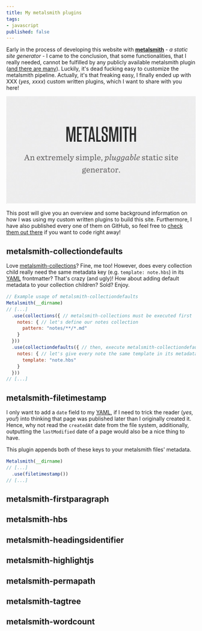```yaml
---
title: My metalsmith plugins
tags:
- javascript
published: false
---
```


Early in the process of developing this website with **[metalsmith][metalsmith]** - *a static site generator* - I came to the conclusion, that some functionalities, that I really needed, cannot be fulfilled by any publicly available metalsmith plugin ([and there are many](http://www.metalsmith.io/#the-plugins)). Luckily, it's dead fucking easy to customize the metalsmith pipeline. Actually, it's that freaking easy, I finally ended up with XXX (*yes, xxxx*) custom written plugins, which I want to share with you here!

![metalsmith: An extremely simple, pluggable static site generator](metalsmith-picture.png)

This post will give you an overview and some background information on how I was using my custom written plugins to build this site. Furthermore, I have also published every one of them on GitHub, so feel free to [check them out there][pluginrepo] if you want to code right away!

## metalsmith-collectiondefaults
Love [metalsmith-collections](https://github.com/segmentio/metalsmith-collections)? Fine, me too! However, does every collection child really need the same metadata key (e.g. `template: note.hbs`) in its [YAML][YAML] frontmatter? That's crazy (and ugly)! How about adding default metadata to your collection children? Sold? Enjoy.

```javascript
// Example usage of metalsmith-collectiondefaults
Metalsmith(__dirname)
// [...]
  .use(collections({ // metalsmith-collections must be executed first
    notes: { // let's define our notes collection
      pattern: "notes/**/*.md"
    }
  }))
  .use(collectiondefaults({ // then, execute metalsmith-collectiondefaults 
    notes: { // let's give every note the same template in its metadata
      template: "note.hbs"
    }
  }))
// [...]
```

## metalsmith-filetimestamp
I only want to add a `date` field to my [YAML][YAML], if I need to trick the reader (*yes, you!*) into thinking that page was published later than I originally created it. Hence, why not read the `createdAt` date from the file system, additionally, outputting the `lastModified` date of a page would also be a nice thing to have.

This plugin appends both of these keys to your metalsmith files' metadata.

``` javascript
Metalsmith(__dirname)
// [...]
  .use(filetimestamp())
// [...]
```

## metalsmith-firstparagraph

## metalsmith-hbs

## metalsmith-headingsidentifier

## metalsmith-highlightjs

## metalsmith-permapath

## metalsmith-tagtree

## metalsmith-wordcount

[YAML]: http://www.yaml.org/ "Official YAML website"
[metalsmith]: http://metalsmith.io "Official metalsmith website"
[pluginrepo]: https://github.com/majodev "majodev github repo"